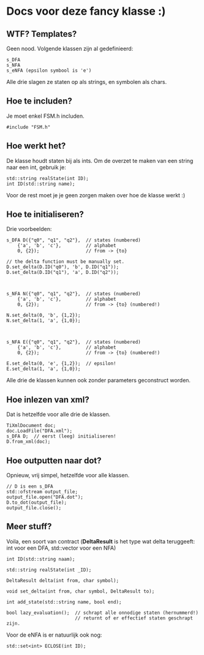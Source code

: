 # Docs voor deze fancy klasse :)

## WTF? Templates?

Geen nood. Volgende klassen zijn al gedefinieerd:

    s_DFA
    s_NFA
    s_eNFA (epsilon symbool is 'e')
    
Alle drie slagen ze staten op als strings, en symbolen als chars.

## Hoe te includen?

Je moet enkel FSM.h includen.

    #include "FSM.h"

## Hoe werkt het?

De klasse houdt staten bij als ints. Om de overzet te maken van een string naar een int, gebruik je:

    std::string realState(int ID);
    int ID(std::string name);

Voor de rest moet je je geen zorgen maken over hoe de klasse werkt :)
    
## Hoe te initialiseren?

Drie voorbeelden:

    s_DFA D({"q0", "q1", "q2"},  // states (numbered)
        {'a', 'b', 'c'},         // alphabet
        0, {2});                 // from -> {to}
    
    // the delta function must be manually set.
    D.set_delta(D.ID("q0"), 'b', D.ID("q1"));
    D.set_delta(D.ID("q1"), 'a', D.ID("q2"));
    
    
    
    s_NFA N({"q0", "q1", "q2"},  // states (numbered)
        {'a', 'b', 'c'},         // alphabet
        0, {2});                 // from -> {to} (numbered!)
    
    N.set_delta(0, 'b', {1,2});
    N.set_delta(1, 'a', {1,0});
    
    
    
    s_NFA E({"q0", "q1", "q2"},  // states (numbered)
        {'a', 'b', 'c'},         // alphabet
        0, {2});                 // from -> {to} (numbered!)
    
    E.set_delta(0, 'e', {1,2});  // epsilon!
    E.set_delta(1, 'a', {1,0});

Alle drie de klassen kunnen ook zonder parameters geconstruct worden.


## Hoe inlezen van xml?

Dat is hetzelfde voor alle drie de klassen.

    TiXmlDocument doc;
    doc.LoadFile("DFA.xml");
    s_DFA D;  // eerst (leeg) initialiseren!
    D.from_xml(doc);



## Hoe outputten naar dot?

Opnieuw, vrij simpel, hetzelfde voor alle klassen.

    // D is een s_DFA
    std::ofstream output_file;
    output_file.open("DFA.dot");
    D.to_dot(output_file);
    output_file.close();
    
    
## Meer stuff?

Voila, een soort van contract (**DeltaResult** is het type wat delta teruggeeft: int voor een DFA, std::vector<int> voor een NFA)
    
    int ID(std::string naam);
    
    std::string realState(int _ID);
    
    DeltaResult delta(int from, char symbol);
    
    void set_delta(int from, char symbol, DeltaResult to);
    
    int add_state(std::string name, bool end);

    bool lazy_evaluation();  // schrapt alle onnodige staten (hernummerd!)
                             // returnt of er effectief staten geschrapt zijn.
    
Voor de eNFA is er natuurlijk ook nog:

    std::set<int> ECLOSE(int ID);

